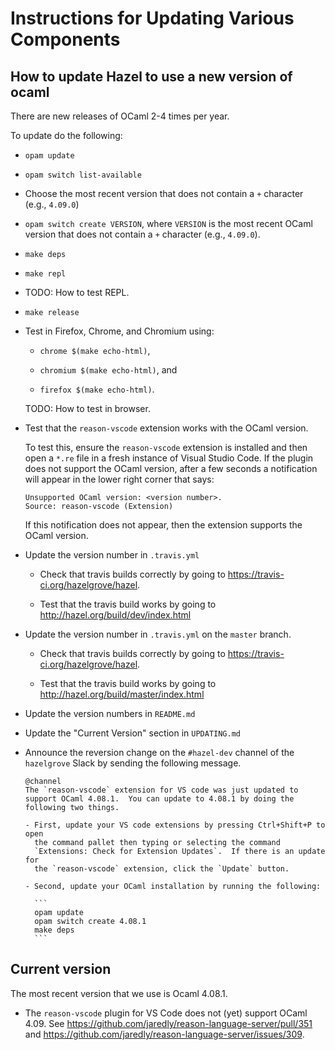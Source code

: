 # Instructions for Updating Various Components

## How to update Hazel to use a new version of ocaml

There are new releases of OCaml 2-4 times per year.

To update do the following:

- `opam update`

- `opam switch list-available`

- Choose the most recent version that does not contain a `+` character (e.g.,
  `4.09.0`)

- `opam switch create VERSION`, where `VERSION` is the most recent OCaml version
  that does not contain a `+` character (e.g., `4.09.0`).

- `make deps`

- `make repl`

- TODO: How to test REPL.

- `make release`

- Test in Firefox, Chrome, and Chromium using:

  - `chrome $(make echo-html)`,

  - `chromium $(make echo-html)`, and

  - `firefox $(make echo-html)`.

  TODO: How to test in browser.

- Test that the `reason-vscode` extension works with the OCaml version.

  To test this, ensure the `reason-vscode` extension is installed and then open
  a `*.re` file in a fresh instance of Visual Studio Code.  If the plugin does
  not support the OCaml version, after a few seconds a notification will appear
  in the lower right corner that says:

  ```Text
  Unsupported OCaml version: <version number>.
  Source: reason-vscode (Extension)
  ```

  If this notification does not appear, then the extension supports the OCaml
  version.

- Update the version number in `.travis.yml`

  - Check that travis builds correctly by going to
    <https://travis-ci.org/hazelgrove/hazel>.

  - Test that the travis build works by going to
    <http://hazel.org/build/dev/index.html>

- Update the version number in `.travis.yml` on the `master` branch.

  - Check that travis builds correctly by going to
    <https://travis-ci.org/hazelgrove/hazel>.

  - Test that the travis build works by going to
    <http://hazel.org/build/master/index.html>

- Update the version numbers in `README.md`

- Update the "Current Version" section in `UPDATING.md`

- Announce the reversion change on the `#hazel-dev` channel of the `hazelgrove`
  Slack by sending the following message.

      @channel
      The `reason-vscode` extension for VS code was just updated to support OCaml 4.08.1.  You can update to 4.08.1 by doing the following two things.

      - First, update your VS code extensions by pressing Ctrl+Shift+P to open
        the command pallet then typing or selecting the command
        `Extensions: Check for Extension Updates`.  If there is an update for
        the `reason-vscode` extension, click the `Update` button.

      - Second, update your OCaml installation by running the following:

        ```
        opam update
        opam switch create 4.08.1
        make deps
        ```

## Current version

The most recent version that we use is Ocaml 4.08.1.

- The `reason-vscode` plugin for VS Code does not (yet) support OCaml 4.09.
  See <https://github.com/jaredly/reason-language-server/pull/351>
  and <https://github.com/jaredly/reason-language-server/issues/309>.
